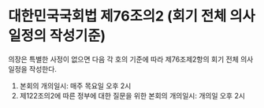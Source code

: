 # 대한민국국회법 제76조의2 (회기 전체 의사일정의 작성기준)

의장은 특별한 사정이 없으면 다음 각 호의 기준에 따라 제76조제2항의 회기 전체 의사일정을 작성한다.
1. 본회의 개의일시: 매주 목요일 오후 2시
2. 제122조의2에 따른 정부에 대한 질문을 위한 본회의 개의일시: 개의일 오후 2시
